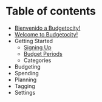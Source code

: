 # Table of contents

* [Bienvenido a Budgetocity!](README.md)
* [Welcome to Budgetocity!](welcome-to-budgetocity-1.md)
* Getting Started
  * [Signing Up](getting-started/registering.md)
  * [Budget Periods](getting-started/budget-periods.md)
  * Categories
* Budgeting
* Spending
* Planning
* Tagging
* Settings

